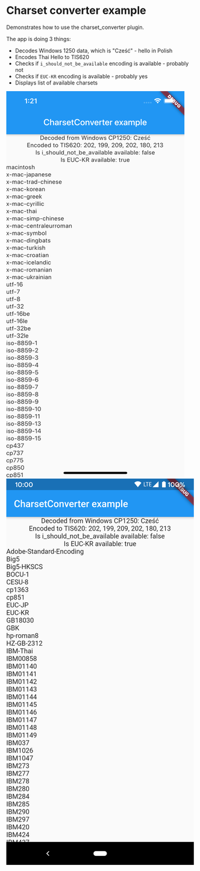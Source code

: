 # Charset converter example

Demonstrates how to use the charset_converter plugin.

The app is doing 3 things:
* Decodes Windows 1250 data, which is "Cześć" - hello in Polish
* Encodes Thai Hello to TIS620
* Checks if `i_should_not_be_available` encoding is available - probably not
* Checks if `EUC-KR` encoding is available - probably yes
* Displays list of available charsets

![Screenshot of the example on iOS](/example/screenshot-ios.png)
![Screenshot of the example on Android](/example/screenshot-android.png)